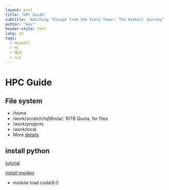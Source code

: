 ```yaml
---
layout: post
title: "HPC Guide"
subtitle: 'Watching "Escape from the Ivory Tower: The Haskell Journey"'
author: "Hux"
header-style: text
lang: en
tags:
  - Haskell
  - PL
  - 笔记
  - 🇬🇧
---
```

# HPC Guide

## File system
- /home
- /work/scratch/tq56rola/: 10TB Quota, for files
- /work/projects
- /work/local
- More [details](https://www.hhlr.tu-darmstadt.de/hhlr/arbeit_auf_dem_cluster/dateisysteme_lichtenbergrechner_2/index.en.jsp)

## install python
[tutorial](https://www.godaddy.com/garage/how-to-install-and-configure-python-on-a-hosted-server/)





[install mpi4py](http://lsi.ugr.es/jmantas/pdp/ayuda/datos/instalaciones/Install_OpenMPI_en.pdf)

- module load cuda\8.0


